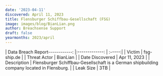 ```yaml
---
date: '2023-04-11'
discovered: April 11, 2023
title: Flensburger Schiffbau-Gesellschaft (FSG)
image: images/blog/BianLian.png
author: Breachsense Support
draft: false
yearmonths: 2023/april
---
```


| Data Breach Report------------:     |:-------------:    | :-----:|
| Victim      | fsg-ship.de      | 
| Threat Actor      | BianLian      | 
| Date Discovered      | Apr 11, 2023      | 
| Description      | Flensburger Schiffbau-Gesellschaft is a German shipbuilding company located in Flensburg.      | 
| Leak Size      | 3TB      | 

